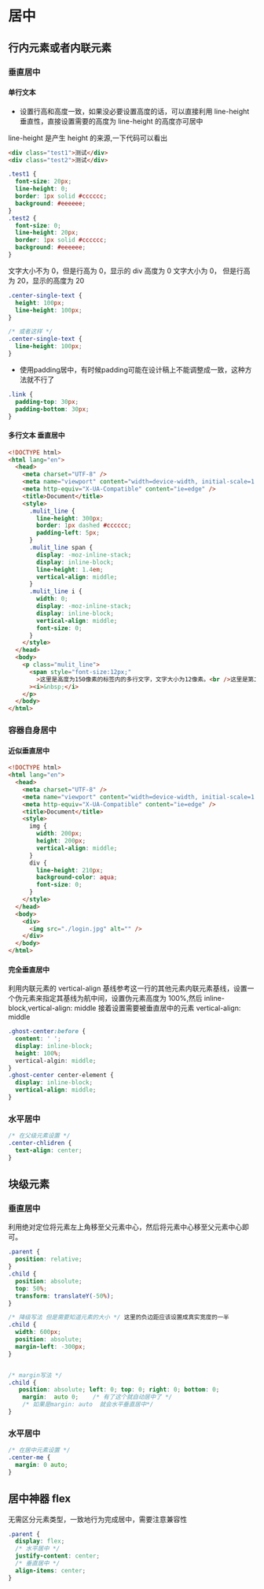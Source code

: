# 居中
## 行内元素或者内联元素

### 垂直居中

#### 单行文本

* 设置行高和高度一致，如果没必要设置高度的话，可以直接利用 line-height 垂直性，直接设置需要的高度为 line-height 的高度亦可居中

line-height 是产生 height 的来源,一下代码可以看出

```html
<div class="test1">测试</div>
<div class="test2">测试</div>
```

```css
.test1 {
  font-size: 20px;
  line-height: 0;
  border: 1px solid #cccccc;
  background: #eeeeee;
}
.test2 {
  font-size: 0;
  line-height: 20px;
  border: 1px solid #cccccc;
  background: #eeeeee;
}
```

文字大小不为 0，但是行高为 0，显示的 div 高度为 0
文字大小为 0， 但是行高为 20，显示的高度为 20

```css
.center-single-text {
  height: 100px;
  line-height: 100px;
}

/* 或者这样 */
.center-single-text {
  line-height: 100px;
}
```

* 使用padding居中，有时候padding可能在设计稿上不能调整成一致，这种方法就不行了
```css
.link {
  padding-top: 30px;
  padding-bottom: 30px;
}
```

#### 多行文本 垂直居中

```html
<!DOCTYPE html>
<html lang="en">
  <head>
    <meta charset="UTF-8" />
    <meta name="viewport" content="width=device-width, initial-scale=1.0" />
    <meta http-equiv="X-UA-Compatible" content="ie=edge" />
    <title>Document</title>
    <style>
      .mulit_line {
        line-height: 300px;
        border: 1px dashed #cccccc;
        padding-left: 5px;
      }
      .mulit_line span {
        display: -moz-inline-stack;
        display: inline-block;
        line-height: 1.4em;
        vertical-align: middle;
      }
      .mulit_line i {
        width: 0;
        display: -moz-inline-stack;
        display: inline-block;
        vertical-align: middle;
        font-size: 0;
      }
    </style>
  </head>
  <body>
    <p class="mulit_line">
      <span style="font-size:12px;"
        >这里是高度为150像素的标签内的多行文字，文字大小为12像素。<br />这里是第二行，用来测试多行的显示效果。</span
      ><i>&nbsp;</i>
    </p>
  </body>
</html>
```

### 容器自身居中

#### 近似垂直居中

```html
<!DOCTYPE html>
<html lang="en">
  <head>
    <meta charset="UTF-8" />
    <meta name="viewport" content="width=device-width, initial-scale=1.0" />
    <meta http-equiv="X-UA-Compatible" content="ie=edge" />
    <title>Document</title>
    <style>
      img {
        width: 200px;
        height: 200px;
        vertical-align: middle;
      }
      div {
        line-height: 210px;
        background-color: aqua;
        font-size: 0;
      }
    </style>
  </head>
  <body>
    <div>
      <img src="./login.jpg" alt="" />
    </div>
  </body>
</html>
```

#### 完全垂直居中
利用内联元素的 vertical-align 基线参考这一行的其他元素内联元素基线，设置一个伪元素来指定其基线为航中间，设置伪元素高度为 100%,然后 inline-block,vertical-align: middle
接着设置需要被垂直居中的元素 vertical-align: middle

```css
.ghost-center:before {
  content: ' ';
  display: inline-block;
  height: 100%;
  vertical-algin: middle;
}
.ghost-center center-element {
  display: inline-block;
  vertical-align: middle;
}
```

### 水平居中

```css
/* 在父级元素设置 */
.center-chlidren {
  text-align: center;
}
```

## 块级元素

### 垂直居中
利用绝对定位将元素左上角移至父元素中心，然后将元素中心移至父元素中心即可。

```css
.parent {
  position: relative;
}
.child {
  position: absolute;
  top: 50%;
  transform: translateY(-50%);
}

/* 降级写法 但是需要知道元素的大小 */ 这里的负边距应该设置成真实宽度的一半
.child {
  width: 600px;
  position: absolute;
  margin-left: -300px;
}


/* margin写法 */
.child {
   position: absolute; left: 0; top: 0; right: 0; bottom: 0;
    margin:  auto 0;    /* 有了这个就自动居中了 */ 
    /* 如果是margin: auto  就会水平垂直居中*/
}
```


### 水平居中

```css
/* 在居中元素设置 */
.center-me {
  margin: 0 auto;
}
```

## 居中神器 flex

无需区分元素类型，一致地行为完成居中，需要注意兼容性

```css
.parent {
  display: flex;
  /* 水平居中 */
  justify-content: center;
  /* 垂直居中 */
  align-items: center;
}
```

